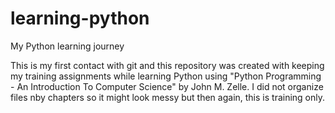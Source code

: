 # learning-python
My Python learning journey

This is my first contact with git and this repository was created with keeping my training assignments 
while learning Python using "Python Programming - An Introduction To Computer Science" by John M. Zelle.
I did not organize files nby chapters so it might look messy but then again, this is training only.

